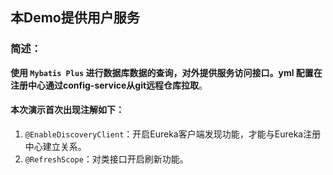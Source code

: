 ## 本Demo提供用户服务

### 简述：

**使用 `Mybatis Plus` 进行数据库数据的查询，对外提供服务访问接口。yml 配置在注册中心通过config-service从git远程仓库拉取**。

#### 本次演示首次出现注解如下：

1. `@EnableDiscoveryClient`：开启Eureka客户端发现功能，才能与Eureka注册中心建立关系。
2. `@RefreshScope`：对类接口开启刷新功能。